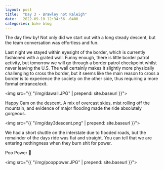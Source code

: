 ```yaml
---
layout: post
title:  "Day 3 - Brawley not Raleigh"
date:   2022-09-10 12:34:56 -0400
categories: bike blog
---
```

The day flew by! Not only did we start out with a long steady descent, but the team conversation was effortless and fun.

Last night we stayed within eyesight of the border, which is currently fashioned with a grated wall. Funny enough, there is little border patrol activity, but tomorrow we will go through a border patrol checkpoint whilst never leaving the U.S. The wall certainly makes it slightly more physically challenging to cross the border, but it seems like the main reason to cross a border is to experience the society on the other side, thus requiring a more formal entrance/exit.

<img src="{{ "/img/dawall.JPG" | prepend: site.baseurl }}">

Happy Cam on the descent. A mix of overcast skies, mist rolling off the mountain, and evidence of major flooding made the ride absolutely gorgeous.

<img src="{{ "/img/day3descent.png" | prepend: site.baseurl }}">

We had a short shuttle on the interstate due to flooded roads, but the remainder of the days ride was flat and straight. You can tell that we are entering nothingness when they burn shit for power.

Poo Power 💩 

<img src="{{ "/img/pooppower.JPG" | prepend: site.baseurl }}">

